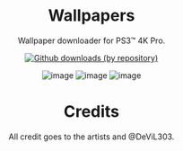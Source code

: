 <div align="center"> 

# Wallpapers
 Wallpaper downloader for PS3™ 4K Pro.

[![Github downloads (by repository)](https://img.shields.io/github/downloads/PS3-4K-Pro/Wallpapers/total.svg?style=social)](https://github.com/PS3-4K-Pro/Wallpapers/releases)

![image](https://user-images.githubusercontent.com/74815634/141284487-ad969bd6-424d-47d4-af3c-c3c496c47855.png)
![image](https://user-images.githubusercontent.com/74815634/141284518-6aabe592-e6fc-43ca-9b86-494450230d8c.png)
![image](https://user-images.githubusercontent.com/74815634/141284627-99e86860-5610-46d3-a58b-972347e3f2cd.png)

  # Credits
 All credit goes to the artists and @DeViL303.
</div>
